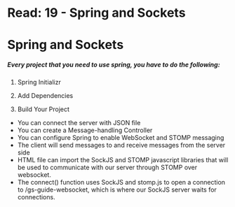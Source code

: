 # Read: 19 - Spring and Sockets

# Spring and Sockets

##### Every project that you need to use spring, you have to do the following:
1. Spring Initializr

2. Add Dependencies
3. Build Your Project
* You can connect the server with JSON file 
* You can create a Message-handling Controller
* You can configure Spring to enable WebSocket and STOMP messaging
* The client will send messages to and receive messages from the server side
* HTML file can import the SockJS and STOMP javascript libraries that will be used to communicate with our server through STOMP over websocket.
* The connect() function uses SockJS and stomp.js to open a connection to /gs-guide-websocket, which is where our SockJS server waits for connections. 
